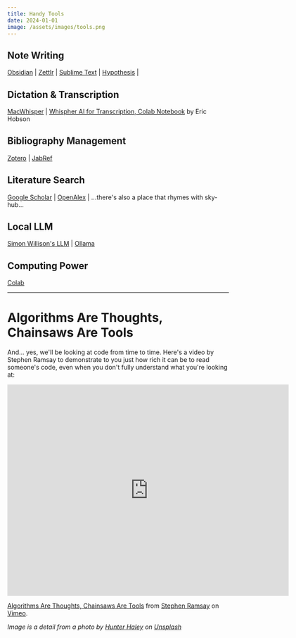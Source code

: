 ```yaml
---
title: Handy Tools
date: 2024-01-01
image: /assets/images/tools.png
---
```


## Note Writing

[Obsidian](https://obsidian.md) |
[Zettlr](https://www.zettlr.com/) |
[Sublime Text](https://www.sublimetext.com/) |
[Hypothesis](https://hypothes.is) |

## Dictation & Transcription

[MacWhisper](https://goodsnooze.gumroad.com/l/macwhisper) |
[Whispher AI for Transcription, Colab Notebook](https://colab.research.google.com/github/XLabCU/useful_notebooks/blob/main/Google_Colab_Notebook_for_Transcription_using_Whisper_AI.ipynb) by Eric Hobson

## Bibliography Management

[Zotero](https://zotero.org) |
[JabRef](https://docs.jabref.org/)

## Literature Search

[Google Scholar](https://scholar.google.com) |
[OpenAlex](https://openalex.org/) |
...there's also a place that rhymes with sky-hub...

## Local LLM

[Simon Willison's LLM](https://llm.datasette.io) |
[Ollama](https://ollama.com/)

## Computing Power

[Colab](https://colab.research.google.com)

---

# Algorithms Are Thoughts, Chainsaws Are Tools

And... yes, we'll be looking at code from time to time. Here's a video by Stephen Ramsay to demonstrate to you just how rich it can be to read someone's code, even when you don't fully understand what you're looking at:

<iframe src="https://player.vimeo.com/video/699880166?h=65fc87127d" width="640" height="480" frameborder="0" allow="autoplay; fullscreen; picture-in-picture" allowfullscreen></iframe>
<p><a href="https://vimeo.com/699880166">Algorithms Are Thoughts, Chainsaws Are Tools</a> from <a href="https://vimeo.com/user172491611">Stephen Ramsay</a> on <a href="https://vimeo.com">Vimeo</a>.</p>

_Image is a detail from a photo by <a href="https://unsplash.com/@hnhmarketing?utm_content=creditCopyText&utm_medium=referral&utm_source=unsplash">Hunter Haley</a> on <a href="https://unsplash.com/photos/four-handheld-tools-on-board-s8OO2-t-HmQ">Unsplash</a>_

